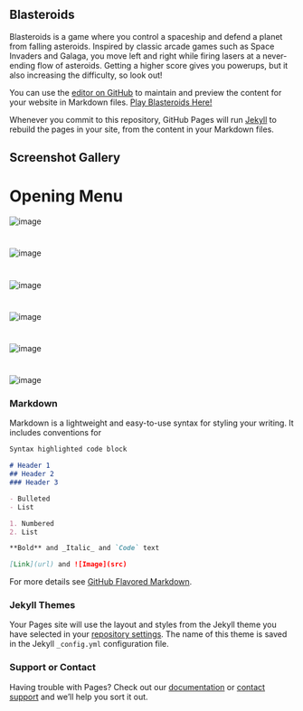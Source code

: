 ## Blasteroids
Blasteroids is a game where you control a spaceship and defend a planet from falling asteroids. Inspired by classic arcade games such as Space Invaders and Galaga, you move left and right while firing lasers at a never-ending flow of asteroids. Getting a higher score gives you powerups, but it also increasing the difficulty, so look out!

You can use the [editor on GitHub](https://github.com/agrudt/Blasteroids-Site/edit/gh-pages/index.md) to maintain and preview the content for your website in Markdown files.
[Play Blasteroids Here!](https://srma-uwb.github.io/BlasteroidsWebGL/)

Whenever you commit to this repository, GitHub Pages will run [Jekyll](https://jekyllrb.com/) to rebuild the pages in your site, from the content in your Markdown files.

## Screenshot Gallery

# Opening Menu
![image](https://user-images.githubusercontent.com/82253713/121099052-00ffd280-c7ac-11eb-9fa3-28ea43b87830.png)
#
![image](https://user-images.githubusercontent.com/82253713/121098132-12e07600-c7aa-11eb-860a-32cf8e76f2db.png)
#
![image](https://user-images.githubusercontent.com/82253713/121098325-75397680-c7aa-11eb-9e90-16fbebd0f99c.png)
#
![image](https://user-images.githubusercontent.com/82253713/121098500-d2cdc300-c7aa-11eb-9ddd-b643160672e4.png)
#
![image](https://user-images.githubusercontent.com/82253713/121098528-e1b47580-c7aa-11eb-9e8f-b3658749d284.png)
#
![image](https://user-images.githubusercontent.com/82253713/121098757-630c0800-c7ab-11eb-9e7c-110935df95f7.png)


### Markdown

Markdown is a lightweight and easy-to-use syntax for styling your writing. It includes conventions for

```markdown
Syntax highlighted code block

# Header 1
## Header 2
### Header 3

- Bulleted
- List

1. Numbered
2. List

**Bold** and _Italic_ and `Code` text

[Link](url) and ![Image](src)
```

For more details see [GitHub Flavored Markdown](https://guides.github.com/features/mastering-markdown/).

### Jekyll Themes

Your Pages site will use the layout and styles from the Jekyll theme you have selected in your [repository settings](https://github.com/agrudt/Blasteroids-Site/settings/pages). The name of this theme is saved in the Jekyll `_config.yml` configuration file.

### Support or Contact

Having trouble with Pages? Check out our [documentation](https://docs.github.com/categories/github-pages-basics/) or [contact support](https://support.github.com/contact) and we’ll help you sort it out.
